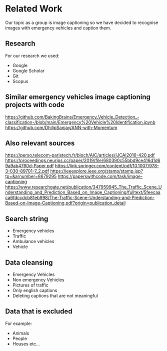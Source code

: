 # Related Work
Our topic as a group is image captioning so we have decided to recognise images with emergency vehicles and caption them.

## Research
For our research we used:
- Google
- Google Scholar
- Git
- Scopus

## Similar emergency vehicles image captioning projects with code
https://github.com/BakingBrains/Emergency_Vehicle_Detection_-classification-/blob/main/Emergency%20Vehicle%20Identification.ipynb
https://github.com/DhilipSanjay/ANN-with-Momentum

## Also relevant sources
https://perso.telecom-paristech.fr/bloch/AIC/articles/IJCAI2016-420.pdf
https://proceedings.neurips.cc/paper/2019/file/680390c55bbd9ce416d1d69a9ab4760d-Paper.pdf
https://link.springer.com/content/pdf/10.1007/978-3-030-89701-7_2.pdf
https://ieeexplore.ieee.org/stamp/stamp.jsp?tp=&arnumber=8679295
https://paperswithcode.com/task/image-captioning
https://www.researchgate.net/publication/347959945_The_Traffic_Scene_Understanding_and_Prediction_Based_on_Image_Captioning/fulltext/5feecaaca6fdccdcb81eb998/The-Traffic-Scene-Understanding-and-Prediction-Based-on-Image-Captioning.pdf?origin=publication_detail

## Search string
- Emergency vehicles
- Traffic
- Ambulance vehicles
- Vehicle

## Data cleansing
- Emergency Vehicles
- Non emergency Vehicles
- Pictures of traffic
- Only english captions
- Deleting captions that are not meaningful

## Data that is excluded
For example:
- Animals
- People
- Houses
etc...
